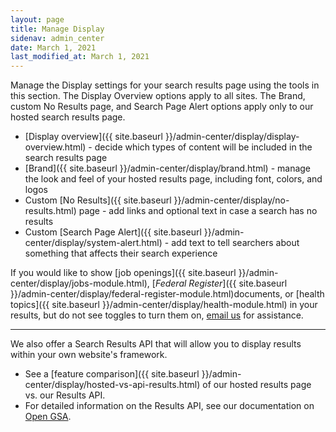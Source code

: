 ```yaml
---
layout: page
title: Manage Display
sidenav: admin_center
date: March 1, 2021
last_modified_at: March 1, 2021
---
```


<i class="icon-desktop"></i> Manage the Display settings for your search results page using the tools in this section. The Display Overview options apply to all sites. The Brand, custom No Results page, and Search Page Alert options apply only to our hosted search results page.

* [Display overview]({{ site.baseurl }}/admin-center/display/display-overview.html) - decide which types of content will be included in the search results page
* [Brand]({{ site.baseurl }}/admin-center/display/brand.html) - manage the look and feel of your hosted results page, including font, colors, and logos
* Custom [No Results]({{ site.baseurl }}/admin-center/display/no-results.html) page - add links and optional text in case a search has no results
* Custom [Search Page Alert]({{ site.baseurl }}/admin-center/display/system-alert.html) - add text to tell searchers about something that affects their search experience

If you would like to show [job openings]({{ site.baseurl }}/admin-center/display/jobs-module.html), [*Federal Register*]({{ site.baseurl }}/admin-center/display/federal-register-module.html)documents, or [health topics]({{ site.baseurl }}/admin-center/display/health-module.html) in your results, but do not see toggles to turn them on, [email us](mailto:search@support.digitalgov.gov) for assistance.

---

We also offer a Search Results API that will allow you to display results within your own website's framework. 

* See a [feature comparison]({{ site.baseurl }}/admin-center/display/hosted-vs-api-results.html) of our hosted results page vs. our Results API.
* For detailed information on the Results API, see our documentation on [Open GSA](https://open.gsa.gov/api/searchgov-results/).